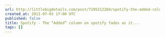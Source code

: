 ```yaml
---
url: http://littlebigdetails.com/post/7195212269/spotify-the-added-column-on-spotify-fades-as
created_at: 2011-07-03 17:00 UTC
published: false
title: Spotify - The “Added” column on spotify fades as it...
tags: []
---
```



